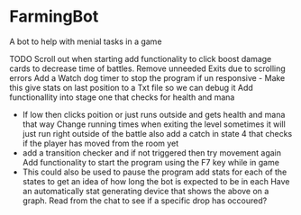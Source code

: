 # FarmingBot
A bot to help with menial tasks in a game


TODO
Scroll out when starting
add functionality to click boost damage cards to decrease time of battles.
Remove unneeded Exits due to scrolling errors
Add a Watch dog timer to stop the program if un responsive
    - Make this give stats on last position to a Txt file so we can debug it
Add functionallity into stage one that checks for health and mana
   - If low then clicks poition or just runs outside and gets health and mana that way
Change running times when exiting the level sometimes it will just run right outside of the battle
also add a catch in state 4 that checks if the player has moved from the room yet
   - add a transition checker and if not triggered then try movement again
Add functionality to start the program using the F7 key while in game
   - This could also be used to pause the program
add stats for each of the states to get an idea of how long the bot is expected to be in each
Have an automatically stat generating device that shows the above on a graph.
Read from the chat to see if a specific drop has occoured?

